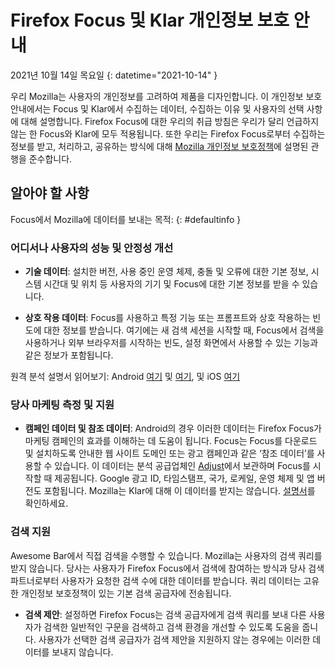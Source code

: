 # Firefox Focus 및 Klar 개인정보 보호 안내

2021년 10월 14일 목요일
{: datetime="2021-10-14" }

우리 Mozilla는 사용자의 개인정보를 고려하여 제품을 디자인합니다. 이 개인정보 보호 안내에서는 Focus 및 Klar에서 수집하는 데이터, 수집하는 이유 및 사용자의 선택 사항에 대해 설명합니다. Firefox Focus에 대한 우리의 취급 방침은 우리가 달리 언급하지 않는 한 Focus와 Klar에 모두 적용됩니다. 또한 우리는 Firefox Focus로부터 수집하는 정보를 받고, 처리하고, 공유하는 방식에 대해 [Mozilla 개인정보 보호정책](https://www.mozilla.org/privacy/)에 설명된 관행을 준수합니다. 
 
## 알아야 할 사항

Focus에서 Mozilla에 데이터를 보내는 목적: 
{: #defaultinfo }

### 어디서나 사용자의 성능 및 안정성 개선 

* __기술 데이터__: 설치한 버전, 사용 중인 운영 체제, 충돌 및 오류에 대한 기본 정보, 시스템 시간대 및 위치 등 사용자의 기기 및 Focus에 대한 기본 정보를 받을 수 있습니다.

* __상호 작용 데이터__: Focus를 사용하고 특정 기능 또는 프롬프트와 상호 작용하는 빈도에 대한 정보를 받습니다. 여기에는 새 검색 세션을 시작할 때, Focus에서 검색을 사용하거나 외부 브라우저를 시작하는 빈도, 설정 화면에서 사용할 수 있는 기능과 같은 정보가 포함됩니다.

원격 분석 설명서 읽어보기: Android [여기](https://github.com/mozilla-mobile/focus-android/blob/main/docs/Telemetry.md) 및 [여기](https://dictionary.telemetry.mozilla.org/apps/focus_android), 및 iOS [여기](https://dictionary.telemetry.mozilla.org/apps/focus_ios)

### 당사 마케팅 측정 및 지원

* __캠페인 데이터 및 참조 데이터__: Android의 경우 이러한 데이터는 Firefox Focus가 마케팅 캠페인의 효과를 이해하는 데 도움이 됩니다. Focus는 Focus를 다운로드 및 설치하도록 안내한 웹 사이트 도메인 또는 광고 캠페인과 같은 ‘참조 데이터’를 사용할 수 있습니다. 이 데이터는 분석 공급업체인 [Adjust](https://www.adjust.com/terms/privacy-policy/)에서 보관하며 Focus를 시작할 때 제공됩니다. Google 광고 ID, 타임스탬프, 국가, 로케일, 운영 체제 및 앱 버전도 포함됩니다. Mozilla는 Klar에 대해 이 데이터를 받지는 않습니다. [설명서](https://github.com/mozilla-mobile/focus-android/wiki/Adjust-Usage)를 확인하세요. 

### 검색 지원

Awesome Bar에서 직접 검색을 수행할 수 있습니다. Mozilla는 사용자의 검색 쿼리를 받지 않습니다. 당사는 사용자가 Firefox Focus에서 검색에 참여하는 방식과 당사 검색 파트너로부터 사용자가 요청한 검색 수에 대한 데이터를 받습니다. 쿼리 데이터는 고유한 개인정보 보호정책이 있는 기본 검색 공급자에 전송됩니다. 

* __검색 제안__: 설정하면 Firefox Focus는 검색 공급자에게 검색 쿼리를 보내 다른 사용자가 검색한 일반적인 구문을 검색하고 검색 환경을 개선할 수 있도록 도움을 줍니다. 사용자가 선택한 검색 공급자가 검색 제안을 지원하지 않는 경우에는 이러한 데이터를 보내지 않습니다.
